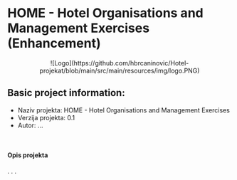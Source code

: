 # HOME - Hotel Organisations and Management Exercises (Enhancement)
<p align="center">
![Logo](https://github.com/hbrcaninovic/Hotel-projekat/blob/main/src/main/resources/img/logo.PNG)
</p>

 
## Basic project information:
 * Naziv projekta: HOME - Hotel Organisations and Management Exercises
 * Verzija projekta: 0.1
 * Autor: ...

<br>

 #### Opis projekta
  . . .
  
